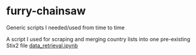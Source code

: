 # furry-chainsaw
Generic scripts I needed/used from time to time

A script I used for scraping and merging country lists into one pre-existing Stix2 file [data\_retrieval.ipynb](https://github.com/nor3th/furry-chainsaw/blob/main/opencti/datasets/data_retrieval.ipynb)

